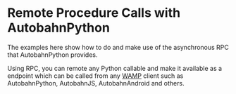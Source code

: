 Remote Procedure Calls with AutobahnPython
==========================================

The examples here show how to do and make use of the asynchronous RPC that
AutobahnPython provides.

Using RPC, you can remote any Python callable and make it available as a
endpoint which can be called from any [WAMP](http://wamp.ws "WAMP") client
such as AutobahnPython, AutobahnJS, AutobahnAndroid and others.
